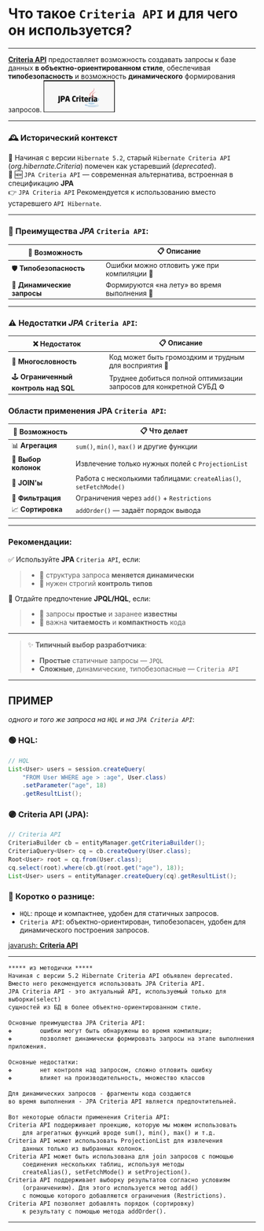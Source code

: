# Что такое `Criteria API` и для чего он используется?

---
[**Criteria API**](https://javarush.com/groups/posts/2259-jpa--znakomstvo-s-tekhnologiey#Criteria-API) предоставляет возможность создавать запросы к базе данных **в объектно-ориентированном стиле**, обеспечивая **типобезопасность** и возможность **динамического** формирования запросов.
![](_Attachments_40_Criteria_API/CriteriaAPI_logo.png)

---
### 🕰 Исторический контекст

🔸 Начиная с версии `Hibernate 5.2`, старый `Hibernate Criteria API` (_org.hibernate.Criteria_) помечен как устаревший (_deprecated_).  
🔸 🆕 `JPA Criteria API` — современная альтернатива, встроенная в спецификацию **JPA**  
👉 `JPA Criteria API` Рекомендуется к использованию вместо устаревшего `API Hibernate`.

---
### 🌟 Преимущества _JPA_ `Criteria API`:

|💎 **Возможность**|📋 **Описание**|
|---|---|
|🛡 **Типобезопасность**|Ошибки можно отловить уже при компиляции 🧠|
|🔄 **Динамические запросы**|Формируются «на лету» во время выполнения 🔧|

---
### ⚠️ Недостатки _JPA_ `Criteria API`:

|❌ **Недостаток**|📋 **Описание**|
|---|---|
|📜 **Многословность**|Код может быть громоздким и трудным для восприятия 👀|
|🕹 **Ограниченный контроль над SQL**|Труднее добиться полной оптимизации запросов для конкретной СУБД ⚙️|

### Области применения JPA `Criteria API`:

|🧩 **Возможность**|📋 **Что делает**|
|---|---|
|📊 **Агрегация**|`sum()`, `min()`, `max()` и другие функции|
|🎯 **Выбор колонок**|Извлечение только нужных полей с `ProjectionList`|
|🔗 **JOIN'ы**|Работа с несколькими таблицами: `createAlias()`, `setFetchMode()`|
|🚦 **Фильтрация**|Ограничения через `add()` + `Restrictions`|
|📈 **Сортировка**|`addOrder()` — задаёт порядок вывода|

---
### Рекомендации:
✅ Используйте **JPA** `Criteria API`, если:
> - 🔹 структура запроса **меняется динамически**
> - 🔹 нужен строгий **контроль типов**

🤏 Отдайте предпочтение **JPQL/HQL**, если:
> - 🔹 запросы **простые** и заранее **известны**
> - 🔹 важна **читаемость** и **компактность** кода

---
> ✨ **Типичный выбор разработчика**:
> 
> - **Простые** статичные запросы — `JPQL`
> - **Сложные**, динамические, типобезопасные — `Criteria API`

---
## ПРИМЕР  
_одного и того же запроса на `HQL` и на `JPA Criteria API`_:
### 🟢 HQL:
```java
// HQL
List<User> users = session.createQuery(
    "FROM User WHERE age > :age", User.class)
    .setParameter("age", 18)
    .getResultList();
```

### 🟣 Criteria API (JPA):
```java
// Criteria API
CriteriaBuilder cb = entityManager.getCriteriaBuilder();
CriteriaQuery<User> cq = cb.createQuery(User.class);
Root<User> root = cq.from(User.class);
cq.select(root).where(cb.gt(root.get("age"), 18));
List<User> users = entityManager.createQuery(cq).getResultList();
```

### 📌 Коротко о разнице:
- `HQL`: проще и компактнее, удобен для статичных запросов.
- `Criteria API`: объектно-ориентирован, типобезопасен, удобен для динамического построения запросов.

[javarush: **Criteria API**](https://javarush.com/quests/lectures/questhibernate.level16.lecture00)

---

```
***** из методички *****
Начиная с версии 5.2 Hibernate Criteria API объявлен deprecated. 
Вместо него рекомендуется использовать JPA Criteria API.
JPA Criteria API - это актуальный API, используемый только для выборки(select) 
сущностей из БД в более объектно-ориентированном стиле.

Основные преимущества JPA Criteria API:
❖        ошибки могут быть обнаружены во время компиляции;
❖        позволяет динамически формировать запросы на этапе выполнения приложения.

Основные недостатки:
❖        нет контроля над запросом, сложно отловить ошибку
❖        влияет на производительность, множество классов

Для динамических запросов - фрагменты кода создаются 
во время выполнения - JPA Criteria API является предпочтительней. 

Вот некоторые области применения Criteria API:
Criteria API поддерживает проекцию, которую мы можем использовать 
    для агрегатных функций вроде sum(), min(), max() и т.д.
Criteria API может использовать ProjectionList для извлечения 
    данных только из выбранных колонок.
Criteria API может быть использована для join запросов с помощью 
    соединения нескольких таблиц, используя методы 
    createAlias(), setFetchMode() и setProjection().
Criteria API поддерживает выборку результатов согласно условиям 
    (ограничениям). Для этого используется метод add() 
    с помощью которого добавляются ограничения (Restrictions).
Criteria API позволяет добавлять порядок (сортировку) 
    к результату с помощью метода addOrder().        
```
---
